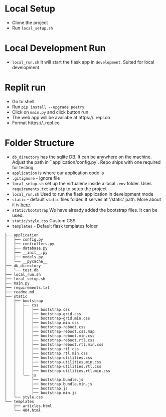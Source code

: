 # Local Setup
- Clone the project
- Run `local_setup.sh`

# Local Development Run
- `local_run.sh` It will start the flask app in `development`. Suited for local development

# Replit run
- Go to shell.
- Run `pip install --upgrade poetry`
- Click on `main.py` and click button run
- The web app will be availabe at https://<replname>.<username>.repl.co
- Format https://<replname>.<username>.repl.co

# Folder Structure

- `db_directory` has the sqlite DB. It can be anywhere on the machine. Adjust the path in ``application/config.py`. Repo ships with one required for testing.
- `application` is where our application code is
- `.gitignore` - ignore file
- `local_setup.sh` set up the virtualenv inside a local `.env` folder. Uses `requirements.txt` and `pip` to setup the project
- `local_run.sh`  Used to run the flask application in development mode
- `static` - default `static` files folder. It serves at '/static' path. More about it is [here](https://flask.palletsprojects.com/en/2.0.x/tutorial/static/).
- `static/bootstrap` We have already added the bootstrap files. It can be used.
- `static/style.css` Custom CSS.
- `templates` - Default flask templates folder


```
├── application
│   ├── config.py
│   ├── controllers.py
│   ├── database.py
│   ├── __init__.py
│   ├── models.py
│   └── __pycache__
├── db_directory
│   └── test.db
├── local_run.sh
├── local_setup.sh
├── main.py
├── requirements.txt
├── readme.md
├── static
│   ├── bootstrap
│   │   ├── css
│   │   │   ├── bootstrap.css
│   │   │   ├── bootstrap-grid.css
│   │   │   ├── bootstrap-grid.min.css
│   │   │   ├── bootstrap.min.css
│   │   │   ├── bootstrap-reboot.css
│   │   │   ├── bootstrap-reboot.css.map
│   │   │   ├── bootstrap-reboot.min.css
│   │   │   ├── bootstrap-reboot.rtl.css
│   │   │   ├── bootstrap-reboot.rtl.min.css
│   │   │   ├── bootstrap.rtl.css
│   │   │   ├── bootstrap.rtl.min.css
│   │   │   ├── bootstrap-utilities.css
│   │   │   ├── bootstrap-utilities.min.css
│   │   │   ├── bootstrap-utilities.rtl.css
│   │   │   ├── bootstrap-utilities.rtl.min.css
│   │   └── js
│   │       ├── bootstrap.bundle.js
│   │       ├── bootstrap.bundle.min.js
│   │       ├── bootstrap.js
│   │       ├── bootstrap.min.js
│   └── style.css
└── templates
    ├── articles.html
    └── 404.html
```
